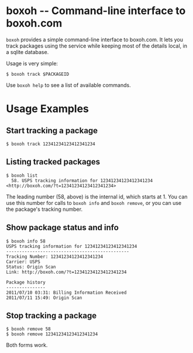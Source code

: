 boxoh -- Command-line interface to boxoh.com
============================================

`boxoh` provides a simple command-line interface to boxoh.com.  It lets you
track packages using the service while keeping most of the details local, in a
sqlite database.

Usage is very simple:

    $ boxoh track $PACKAGEID

Use `boxoh help` to see a list of available commands.

Usage Examples
==============

Start tracking a package
------------------------

    $ boxoh track 12341234123412341234

Listing tracked packages
------------------------

    $ boxoh list
      58. USPS tracking information for 12341234123412341234 <http://boxoh.com/?t=12341234123412341234>

The leading number (58, above) is the internal id, which starts at 1.  You can use this number for calls to `boxoh info` and `boxoh remove`, or you can use the package's tracking number.

Show package status and info
----------------------------

    $ boxoh info 58
    USPS tracking information for 12341234123412341234
    -----------------------------------------------
    Tracking Number: 12341234123412341234
    Carrier: USPS
    Status: Origin Scan
    Link: http://boxoh.com/?t=12341234123412341234

    Package history
    ---------------
    2011/07/10 03:31: Billing Information Received
    2011/07/11 15:49: Origin Scan

Stop tracking a package
-----------------------

    $ boxoh remove 58
    $ boxoh remove 12341234123412341234

Both forms work.
